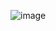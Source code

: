 ![image](https://user-images.githubusercontent.com/50735594/78424764-ad2ac280-76aa-11ea-83e8-6b98960fc2a0.png)
